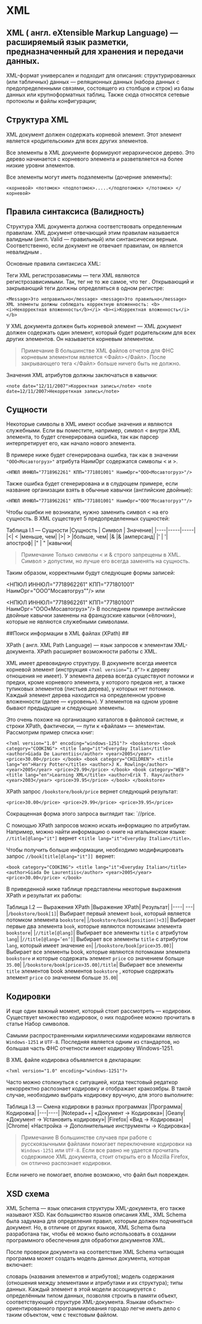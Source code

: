 # XML

## XML ( англ. eXtensible Markup Language) — расширяемый язык разметки, предназначенный для хранения и передачи данных.


XML-формат универсален и подходит для описания:
структурированных (или табличных) данных — реляционных данных (набора данных с предопределенными связями, состоящего из столбцов и строк) из базы данных или крупноформатных таблиц. Также сюда относятся сетевые протоколы и файлы конфигурации;


## Структура XML ##
XML документ должен содержать корневой элемент. Этот элемент является «родительским» для всех других элементов.

Все элементы в XML документе формируют иерархическое дерево. Это дерево начинается с корневого элемента и разветвляется на более низкие уровни элементов.

Все элементы могут иметь подэлементы (дочерние элементы):

`<корневой>
   <потомок>
     <подпотомок>.....</подпотомок>
   </потомок>
</корневой>`

## Правила синтаксиса (Валидность) ##
Структура XML документа должна соответствовать определенным правилам. XML документ отвечающий этим правилам называется валидным (англ. Valid — правильный) или синтаксически верным. Соответственно, если документ не отвечает правилам, он является невалидным .

Основные правила синтаксиса XML:

Теги XML регистрозависимы — теги XML являются регистрозависимыми. Так, тег <Letter> не то же самое, что тег <letter>.
Открывающий и закрывающий теги должны определяться в одном регистре:

`<Message>Это неправильно</message>
<message>Это правильно</message>
XML элементы должны соблюдать корректную вложенность:
<b><i>Некорректная вложенность</b></i>
<b><i>Корректная вложенность</i></b>`

У XML документа должен быть корневой элемент — XML документ должен содержать один элемент, который будет родительским для всех других элементов. Он называется корневым элементом.

>Примечание
В большинстве XML файлов отчетов для ФНС корневым элементом является <Файл></Файл>. После закрывающего тега </Файл> больше ничего быть не должно.

Значения XML атрибутов должны заключаться в кавычки:

`<note date="12/11/2007">Корректная запись</note>
<note date=12/11/2007>Некорреткная запись</note>`

## Сущности ##

Некоторые символы в XML имеют особые значения и являются служебными. Если вы поместите, например, символ < внутри XML элемента, то будет сгенерирована ошибка, так как парсер интерпретирует его, как начало нового элемента.

В примере ниже будет сгенерирована ошибка, так как в значении `"ООО<Мосавтогруз>"` атрибута НаимОрг содержатся символы < и >.

`<НПЮЛ ИННЮЛ="7718962261" КПП="771801001" НаимОрг="ООО<Мосавтогруз>"/>`

Также ошибка будет сгенерирована и в слудющем примере, если название организации взять в обычные кавычки (английские двойные):

`<НПЮЛ ИННЮЛ="7718962261" КПП="771801001" НаимОрг="ООО"Мосавтогруз""/>`

Чтобы ошибки не возникали, нужно заменить символ < на его сущность. В XML существует 5 предопределенных сущностей:

Таблица I.1 — Сущности
|Сущность	| Символ |	Значение|
|----|-----|-----|
|&lt;|	<	|меньше, чем|
|&gt;|	>	|больше, чем|
|&amp;	|&	|амперсанд|
|&apos;	| '|	апостроф|
|&quot;	| "	|кавычки|

>Примечание
Только символы < и & строго запрещены в XML. Символ > допустим, но лучше его всегда заменять на сущность.

Таким образом, корректными будут следующие формы записей:

<НПЮЛ ИННЮЛ="7718962261" КПП="771801001" НаимОрг="ООО&quot;Мосавтогруз&quot;"/>
или

<НПЮЛ ИННЮЛ="7718962261" КПП="771801001" НаимОрг="ООО«Мосавтогруз»"/>
В последнем примере английские двойные кавычки заменены на французские кавычки («ёлочки»), которые не являются служебными символами.

##Поиск информации в XML файлах (XPath) ##

XPath ( англ. XML Path Language) — язык запросов к элементам XML-документа. XPath расширяет возможности работы с XML.

XML имеет древовидную структуру. В документе всегда имеется корневой элемент (инструкция `<?xml version=”1.0”?>` к дереву отношения не имеет). У элемента дерева всегда существуют потомки и предки, кроме корневого элемента, у которого предков нет, а также тупиковых элементов (листьев дерева), у которых нет потомков. Каждый элемент дерева находится на определенном уровне вложенности (далее — «уровень»). У элементов на одном уровне бывают предыдущие и следующие элементы.

Это очень похоже на организацию каталогов в файловой системе, и строки XPath, фактически, — пути к «файлам» — элементам. Рассмотрим пример списка книг:

`<?xml version="1.0" encoding="windows-1251"?>
<bookstore>
   <book category="COOKING">
     <title lang="it">Everyday Italian</title>
     <author>Giada De Laurentiis</author>
     <year>2005</year>
     <price>30.00</price>
   </book>
   <book category="CHILDREN">
     <title lang="en">Harry Potter</title>
     <author>J K. Rowling</author>
     <year>2005</year>
     <price>29.99</price>
   </book>
   <book category="WEB">
     <title lang="en">Learning XML</title>
     <author>Erik T. Ray</author>
     <year>2003</year>
     <price>39.95</price>
   </book>
</bookstore>`

XPath запрос `/bookstore/book/price` вернет следующий результат:

`<price>30.00</price>
<price>29.99</price>
<price>39.95</price>`

Сокращенная форма этого запроса выглядит так: `//price.

С помощью XPath запросов можно искать информацию по атрибутам. Например, можно найти информацию о книге на итальянском языке: `//title[@lang="it"]` вернет <`title lang="it">Everyday Italian</title>`.

Чтобы получить больше информации, необходимо модифицировать запрос `//book[title[@lang="it"]] `вернет:

`<book category="COOKING">
     <title lang="it">Everyday Italian</title>
     <author>Giada De Laurentiis</author>
     <year>2005</year>
     <price>30.00</price>
   </book>`
   
В приведенной ниже таблице представлены некоторые выражения XPath и результат их работы:

Таблица I.2 — Выражения XPath
|Выражение XPath| Результат|
|----| ---|
|`/bookstore/book[1]`|	Выбирает первый элемент `book`, который является потомком элемента `bookstore`|
|`/bookstore/book[position()<3]`|	Выбирает первые два элемента `book`, которые являются потомками элемента `bookstore`|
|`//title[@lang]`|	Выбирает все элементы `title` с атрибутом `lang`|
|`//title[@lang=’en’]`|	Выбирает все элементы `title` с атрибутом `lang`, который имеет значение `en`|
|`/bookstore/book[price>35.00]`|	Выбирает все элементы book, которые являются потомками элемента `bookstore` и которые содержать элемент `price` со значением больше `35.00`|
|`/bookstore/book[price>35.00]/title`|	Выбирает все элементы `title` элементов book элементов `bookstore` , которые содержать элемент `price` со значением больше `35.00`|

## Кодировки ##
И еще один важный момент, который стоит рассмотреть — кодировки. Существует множество кодировок, о них подробнее можно прочитать в статье Набор символов.

Самыми распространенными кириллическими кодировками являются `Windows-1251` и `UTF-8`. Последняя является одним из стандартов, но большая часть ФНС отчетности имеет кодировку Windows-1251.

В XML файле кодировка объявляется в декларации:

`<?xml version="1.0" encoding="windows-1251"?>`

Часто можно столкнуться с ситуацией, когда текстовый редаткор некорректно распознает кодировку и отображает кракозябры. В такой случае, необходимо выбрать кодировку вручную, для этого выполните:

Таблица I.3 — Смена кодировки в разных программах
|Программа|	Кодировка|
|---|----|
|Notepad++|	«Документ → Кодировка»| 
|Geany|	«Документ → Установить кодировку»|
|Firefox|	«Вид → Кодировка»|
|Chrome|	«Настройка → Дополнительные инструменты → Кодировка»|

>Примечание
В большинстве случаев при работе с русскоязычными файлами помогает переключение кодировки на `Windows-1251` или `UTF-8`. Если все равно не удается прочитать содержимое XML документа, стоит открыть его в Mozilla Firefox, он отлично распознает кодировки.

Если ничего не помогает, вполне возможно, что файл был поврежден.

## XSD схема ##
XML Schema — язык описания структуры XML-документа, его также называют XSD. Как большинство языков описания XML, XML Schema была задумана для определения правил, которым должен подчиняться документ. Но, в отличие от других языков, XML Schema была разработана так, чтобы её можно было использовать в создании программного обеспечения для обработки документов XML.

После проверки документа на соответствие XML Schema читающая программа может создать модель данных документа, которая включает:

словарь (названия элементов и атрибутов);
модель содержания (отношения между элементами и атрибутами и их структура);
типы данных.
Каждый элемент в этой модели ассоциируется с определённым типом данных, позволяя строить в памяти объект, соответствующий структуре XML-документа. Языкам объектно-ориентированного программирования гораздо легче иметь дело с таким объектом, чем с текстовым файлом.
